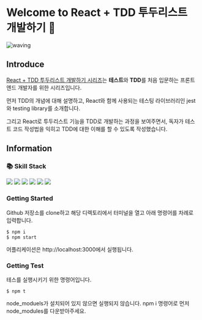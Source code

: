 <h1>Welcome to React + TDD 투두리스트 개발하기 👋</h1>

![waving](https://capsule-render.vercel.app/api?type=waving&height=200&text=React+TDD&fontAlign=80&fontAlignY=40&color=gradient)

<h2>Introduce</h2>

[React + TDD 투두리스트 개발하기 시리즈](https://velog.io/@seo__namu/TDD-%EC%86%8C%EA%B0%9C)는 **테스트**와 **TDD**를 처음 입문하는 프론트엔드 개발자를 위한 시리즈입니다.

먼저 TDD의 개념에 대해 설명하고, React와 함께 사용되는 테스팅 라이브러리인 jest와 testing library를 소개합니다.

그리고 React로 투두리스트 기능을 TDD로 개발하는 과정을 보여주면서, 독자가 테스트 코드 작성법을 익히고 TDD에 대한 이해를 할 수 있도록 작성했습니다.

<h2>Information</h2>

<h3>📚 Skill Stack</h3>

<img src="https://img.shields.io/badge/HTML5-E34F26?style=flat-square&logo=html5&logoColor=white" style="display:inline"/>
<img src="https://img.shields.io/badge/CSS3-1572B6?style=flat-square&logo=css3&logoColor=white" style="display:inline"/>
<img src="https://img.shields.io/badge/React-61DAFB?style=flat-square&logo=react&logoColor=white" style="display:inline"/>
<img src="https://img.shields.io/badge/JavaScript-F0DB4F?style=flat-square&logo=javascript&logoColor=white" style="display:inline"/>
<img src="https://img.shields.io/badge/Jest-C21325?style=flat-square&logo=jest&logoColor=white" style="display:inline"/>
<img src="https://img.shields.io/badge/Testing Library-E33332?style=flat-square&logo=testinglibrary&logoColor=white" style="display:inline"/>

<h3>Getting Started</h3>

Github 저장소를 clone하고 해당 디렉토리에서 터미널을 열고 아래 명령어를 차례로 입력합니다.

```
$ npm i
$ npm start
```

어플리케이션은 http://localhost:3000에서 실행됩니다.

<h3>Getting Test</h3>

테스를 실행시키기 위한 명령어입니다. 

```
$ npm t
```

node_moduels가 설치되어 있지 않으면 실행되지 않습니다. npm i 명령어로 먼저 node_modules를 다운받아주세요.
